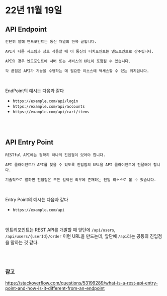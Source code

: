 # 22년 11월 19일

## API Endpoint
```
간단히 말해 엔드포인트는 통신 채널의 한쪽 끝입니다. 

API가 다른 시스템과 상호 작용할 때 이 통신의 터치포인트는 엔드포인트로 간주됩니다. 

API의 경우 엔드포인트에 서버 또는 서비스의 URL이 포함될 수 있습니다. 

각 끝점은 API가 기능을 수행하는 데 필요한 리소스에 액세스할 수 있는 위치입니다.
```

<br>

EndPoint의 예시는 다음과 같다

* `https://example.com/api/login`
* `https://example.com/api/accounts`
* `https://example.com/api/cart/items`


<br>
<br>

## API Entry Point
```
RESTful API에는 정확히 하나의 진입점이 있어야 합니다. 

API 클라이언트가 API를 찾을 수 있도록 진입점의 URL을 API 클라이언트에 전달해야 합니다. 

기술적으로 말하면 진입점은 모든 컬렉션 외부에 존재하는 단일 리소스로 볼 수 있습니다.
```

<br>

Entry Point의 예시는 다음과 같다

* `https://example.com/api`

<br>

엔트리포인트는 REST API를 개발할 때 앞단에 `/api/users`, `/api/users/{userId}/order` 이런 URL을 만드는데, 앞단에 `/api`라는 공통의 진입점을 말하는 것 같다.

<br>
<br>

### 참고
https://stackoverflow.com/questions/53199289/what-is-a-rest-api-entry-point-and-how-is-it-different-from-an-endpoint

